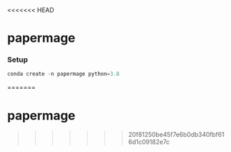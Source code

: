 <<<<<<< HEAD
# papermage

### Setup

```python
conda create -n papermage python=3.8

```

=======
# papermage
>>>>>>> 20f81250be45f7e6b0db340fbf616d1c09182e7c
